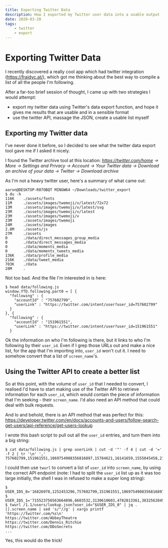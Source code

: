 ```yaml
---
title: Exporting Twitter Data
description: How I exported my Twitter user data into a usable output
date: 2020-03-20
tags:
    - twitter
    - export
---
```


# Exporting Twitter Data

I recently discovered a really cool app which had twitter integration
(https://fraidyc.at/), which got me thinking about the best way to compile a
list of all the people I'm following.

After a far-too brief session of thought, I came up with two strategies I would
attempt:
- export my twitter data using Twitter's data export function, and hope it gives
me results that are usable and in a sensible format
- use the twitter API, massage the JSON, create a usable list myself

## Exporting my Twitter data

I've never done it before, so I decided to see what the twitter data export tool
gave me if I asked it nicely.

I found the Twitter archive tool at this location:
_https://twitter.com/home -> More -> Settings and Privacy -> Account -> Your Twitter data -> Download an archive of your data -> Twitter -> Download archive_

As I'm not a heavy twitter user, here's a summary of what came out:
```
aaron@DESKTOP-R07OBQT MINGW64 ~/Downloads/twitter_export
$ du -h
116K    ./assets/fonts
11M     ./assets/images/twemoji/v/latest/72x72
13M     ./assets/images/twemoji/v/latest/svg
23M     ./assets/images/twemoji/v/latest
23M     ./assets/images/twemoji/v
23M     ./assets/images/twemoji
24M     ./assets/images
2.8M    ./assets/js
27M     ./assets
0       ./data/direct_messages_group_media
0       ./data/direct_messages_media
0       ./data/moments_media
0       ./data/moments_tweets_media
136K    ./data/profile_media
216K    ./data/tweet_media
703K    ./data
28M     .
```

Not too bad. And the file I'm interested in is here:

```
$ head data/following.js
window.YTD.following.part0 = [ {
  "following" : {
    "accountId" : "757602799",
    "userLink" : "https://twitter.com/intent/user?user_id=757602799"
  }
}, {
  "following" : {
    "accountId" : "151961551",
    "userLink" : "https://twitter.com/intent/user?user_id=151961551"
  }
```

Ok the information on who I'm following is there, but it links to who I'm
following by their `user_id`. Even if I grep those URLs out and make a nice
list, for the app that I'm importing into, `user_id` won't cut it. I need to
somehow convert that a list of `screen_name`'s.

## Using the Twitter API to create a better list

So at this point, with the volume of `user_id` that I needed to convert, I
realised I'd have to start making use of the Twitter API to retrieve information
for each `user_id`, which would contain the piece of information that I'm
seeking - their `screen_name`. I'd also need an API method that could deal with
bulk requests.

And lo and behold, there is an API method that was perfect for this: https://developer.twitter.com/en/docs/accounts-and-users/follow-search-get-users/api-reference/get-users-lookup



I wrote this bash script to pull out all the `user_id` entries, and turn them into a big string:

```
$ cat data/following.js | grep userLink | cut -d '"' -f 4 | cut -d '=' -f 2 | tr '\n' ','
757602799,151961551,1069754908356816897,15784621,16141659,1555045458,2163608041,48274226,759504410,14979481,113963,1225892959,99371628,316341639,23119057,946281596281274373,1611956612,42145629,79008596,16826970,1252453296,1429148504,799166785,21441103,103086746,2295990810,886676941,930871019551776771,20960846,381048540,2462430336,2670064278,17513031,2932738834,17638705,14137772,50124536,15804774,650013,937698624,17099459,1961693772,108149595,58017706,316132288,16489280,118876710,46923427,74795958,31812497,14924965,14862447,14326287,1014467107386511360,191666539,557331120,19245822,215513890,6758842,987342215251869696,721036137066659840,19738805,7753922,15016313,38190583,1587221852,244627772,1002513128,715523756563664896,6603532,3130610603,4782813361,3832562849,18825668,3220693800,800707944866164736,2204497178,1187330941,14640565,9551792,3999382594,2260115140,10809412,260044118,16597587,227456747,817880,347340221,17639049,3252851667,15196120,13520242,2273574830,166583984,1465659204,2916897636,11547582,34488596,480643825,163154809,15948437,197263266,429567341,2301714176,3374231,22551615,370814947,15845390,116166402,5676102,16665197,16891384,9505092,285428413,793469941198520320,50393960,175624200,22906916,52593,14561327,809685,2527833403,94813511,15629200,743757948753633280,2916305152,7396472,22461427,1500013435,368869405,51020838,76606594,22790881,14241468,30304783,625731997,20099268,326840825,10788432,1147149391,1134313830,63485337,807599210,395949360,18831531,17820947,31142751,
```

I could then use `twurl` to convert a list of `user_id` into `screen_name`, by using the correct API endpoint (note: I had to split the `user_id` list up as it was too large initially, the shell I was in refused to make a super long string):

```
$ USER_IDS_0='16826970,1252453296,757602799,151961551,1069754908356816897,15784621,16141659,1555045458,2163608041,48274226,759504410,14979481,113963,1225892959,99371628,316341639,23119057,946281596281274373,1611956612,42145629,79008596,16826970,1252453296,1429148504,799166785,21441103,103086746,2295990810,886676941,930871019551776771,20960846,381048540,2462430336,2670064278,17513031,2932738834,17638705,14137772,50124536,15804774,650013,937698624,17099459,1961693772,108149595,58017706,316132288,16489280,118876710,46923427,74795958,31812497,14924965,14862447,14326287,1014467107386511360,191666539,557331120,19245822,215513890,6758842,987342215251869696,721036137066659840,19738805,7753922,15016313,38190583,1587221852,244627772,1002513128'
$ USER_IDS_1='715523756563664896,6603532,3130610603,4782813361,3832562849,18825668,3220693800,800707944866164736,2204497178,1187330941,14640565,9551792,3999382594,2260115140,10809412,260044118,16597587,227456747,817880,347340221,17639049,3252851667,15196120,13520242,2273574830,166583984,1465659204,2916897636,11547582,34488596,480643825,163154809,15948437,197263266,429567341,2301714176,3374231,22551615,370814947,15845390,116166402,5676102,16665197,16891384,9505092,285428413,793469941198520320,50393960,175624200,22906916,52593,14561327,809685,2527833403,94813511,15629200,743757948753633280,2916305152,7396472,22461427,1500013435,368869405,51020838,76606594,22790881,14241468,30304783,625731997,20099268,326840825,10788432,1147149391,1134313830,63485337,807599210,395949360,18831531,17820947,31142751'
$ twurl /1.1/users/lookup.json?user_id="$USER_IDS_0" | jq .[].screen_name | sed 's/"//g' | xargs printf 'https://twitter.com/%s\n'
https://twitter.com/AbbeyTheatre
https://twitter.com/Dennis_Ritchie
https://twitter.com/DDoSecrets
...
```

Yes, this would do the trick!